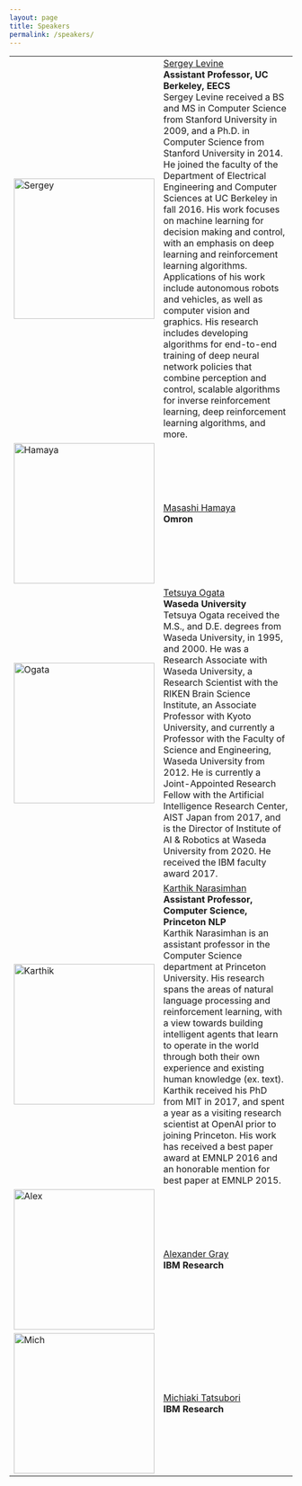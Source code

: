 ```yaml
---
layout: page
title: Speakers
permalink: /speakers/
---
```



<table >
	<tbody>
		<tr>
			<td style="width: 250px;"> <img src="https://kbrl.github.io/img/spk-sergey.jpg" alt="Sergey" width="250"/></td>
			<td> <a href="https://people.eecs.berkeley.edu/~svlevine/">Sergey Levine</a> <br> <b>Assistant Professor, UC Berkeley, EECS</b> <br> Sergey Levine received a BS and MS in Computer Science from Stanford University in 2009, and a Ph.D. in Computer Science from Stanford University in 2014. He joined the faculty of the Department of Electrical Engineering and Computer Sciences at UC Berkeley in fall 2016. His work focuses on machine learning for decision making and control, with an emphasis on deep learning and reinforcement learning algorithms. Applications of his work include autonomous robots and vehicles, as well as computer vision and graphics. His research includes developing algorithms for end-to-end training of deep neural network policies that combine perception and control, scalable algorithms for inverse reinforcement learning, deep reinforcement learning algorithms, and more. </td>
		</tr>
		<tr>
			<td style="width: 250px;"> <img src="https://kbrl.github.io/img/spk-hamaya.jpg" alt="Hamaya" width="250"/></td>
			<td> <a href="https://scholar.google.co.jp/citations?user=Khb7qw8AAAAJ&hl=ja">Masashi Hamaya</a> <br> <b>Omron</b> </td>
		</tr>
		<tr>
			<td style="width: 250px;"> <img src="https://kbrl.github.io/img/spk-ogata.jpg" alt="Ogata" width="250"/></td>
			<td> <a href="https://ogata-lab.jp/">Tetsuya Ogata</a> <br> <b>Waseda University</b> <br> Tetsuya Ogata received the M.S., and D.E. degrees from Waseda University, in 1995, and 2000. He was a Research Associate with Waseda University, a Research Scientist with the RIKEN Brain Science Institute, an Associate Professor with Kyoto University, and currently a Professor with the Faculty of Science and Engineering, Waseda University from 2012. He is currently a Joint-Appointed Research Fellow with the Artificial Intelligence Research Center, AIST Japan from 2017, and is the Director of Institute of AI & Robotics at Waseda University from 2020. He received the IBM faculty award 2017. </td>
		</tr>
		<tr>
			<td style="width: 250px;"> <img src="https://kbrl.github.io/img/spk-karthik.jpg" alt="Karthik" width="250"/></td>
			<td> <a href="https://www.cs.princeton.edu/~karthikn/">Karthik Narasimhan</a> <br> <b>Assistant Professor, Computer Science, Princeton NLP</b> <br> Karthik Narasimhan is an assistant professor in the Computer Science department at Princeton University. His research spans the areas of natural language processing and reinforcement learning, with a view towards building intelligent agents that learn to operate in the world through both their own experience and existing human knowledge (ex. text). Karthik received his PhD from MIT in 2017, and spent a year as a visiting research scientist at OpenAI prior to joining Princeton. His work has received a best paper award at EMNLP 2016 and an honorable mention for best paper at EMNLP 2015. </td>
		</tr>
		<tr>
			<td style="width: 250px;"> <img src="https://kbrl.github.io/img/spk-alex.jpg" alt="Alex" width="250"/></td>
			<td> <a href="https://www.linkedin.com/in/alexander-gray-b554b64/">Alexander Gray</a> <br> <b>IBM Research</b> </td>
		</tr>
		<tr>
			<td style="width: 250px;"> <img src="https://kbrl.github.io/img/spk-mich.jpg" alt="Mich" width="250"/></td>
			<td> <a href="https://researcher.watson.ibm.com/researcher/view.php?person=jp-MICH">Michiaki Tatsubori</a> <br> <b>IBM Research</b> </td>
		</tr>		
	</tbody>
</table>
